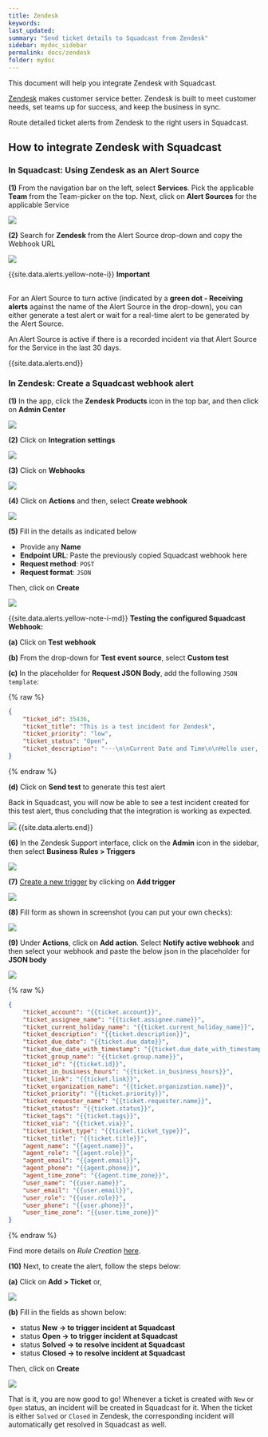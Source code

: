 ```yaml
---
title: Zendesk
keywords: 
last_updated: 
summary: "Send ticket details to Squadcast from Zendesk"
sidebar: mydoc_sidebar
permalink: docs/zendesk
folder: mydoc
---
```


This document will help you integrate Zendesk with Squadcast.

[Zendesk](https://www.zendesk.com/) makes customer service better. Zendesk is built to meet customer needs, set teams up for success, and keep the business in sync.

Route detailed ticket alerts from Zendesk to the right users in Squadcast.

## How to integrate Zendesk with Squadcast

### In Squadcast: Using Zendesk as an Alert Source

**(1)** From the navigation bar on the left, select **Services**. Pick the applicable **Team** from the Team-picker on the top. Next, click on **Alert Sources** for the applicable Service

![](../../.gitbook/assets/alert\_source\_1.png)

**(2)** Search for **Zendesk** from the Alert Source drop-down and copy the Webhook URL

![](../../.gitbook/assets/zendesk\_1.png)

{{site.data.alerts.yellow-note-i}}
<b>Important</b><br/><br/>
<p>For an Alert Source to turn active (indicated by a <b>green dot - Receiving alerts</b> against the name of the Alert Source in the drop-down), you can either generate a test alert or wait for a real-time alert to be generated by the Alert Source.</p>
<p>An Alert Source is active if there is a recorded incident via that Alert Source for the Service in the last 30 days.</p>
{{site.data.alerts.end}}

### In Zendesk: Create a Squadcast webhook alert

**(1)** In the app, click the **Zendesk Products** icon in the top bar, and then click on **Admin Center**

![](../../.gitbook/assets/zendesk\_2.png)

**(2)** Click on **Integration settings**

![](../../.gitbook/assets/zendesk\_3.png)

**(3)** Click on **Webhooks**

![](../../.gitbook/assets/zendesk\_4.png)

**(4)** Click on **Actions** and then, select **Create webhook**

![](../../.gitbook/assets/zendesk\_5.png)

**(5)** Fill in the details as indicated below

- Provide any **Name**
- **Endpoint URL**: Paste the previously copied Squadcast webhook here
- **Request method**: `POST`
- **Request format**: `JSON`

Then, click on **Create**

![](../../.gitbook/assets/zendesk\_6.png)

{{site.data.alerts.yellow-note-i-md}}
**Testing the configured Squadcast Webhook:**

**(a)** Click on **Test webhook**

**(b)** From the drop-down for **Test event source**, select **Custom test**

**(c)** In the placeholder for **Request JSON Body**, add the following `JSON template`:

{% raw %}
```json
{
    "ticket_id": 35436,
    "ticket_title": "This is a test incident for Zendesk",
    "ticket_priority": "low",
    "ticket_status": "Open",
    "ticket_description": "---\n\nCurrent Date and Time\n\nHello user, the integration is working as expected!!!"
}
```
{% endraw %}

**(d)** Click on **Send test** to generate this test alert

Back in Squadcast, you will now be able to see a test incident created for this test alert, thus concluding that the integration is working as expected.

![](../../.gitbook/assets/zendesk\_13.png)
{{site.data.alerts.end}}

**(6)** In the Zendesk Support interface, click on the **Admin** icon in the sidebar, then select **Business Rules > Triggers**

![](../../.gitbook/assets/zendesk\_7.png)

**(7)** [Create a new trigger](https://support.zendesk.com/hc/en-us/articles/203662106) by clicking on **Add trigger**

![](../../.gitbook/assets/zendesk\_8.png)

**(8)** Fill form as shown in screenshot (you can put your own checks):

![](../../.gitbook/assets/zendesk\_9.png)


**(9)** Under **Actions**, click on **Add action**. Select **Notify active webhook** and then select your webhook and paste the below json in the placeholder for **JSON body**

![](../../.gitbook/assets/zendesk\_10.png)

{% raw %}
```json
{
    "ticket_account": "{{ticket.account}}",
    "ticket_assignee_name": "{{ticket.assignee.name}}",
    "ticket_current_holiday_name": "{{ticket.current_holiday_name}}",
    "ticket_description": "{{ticket.description}}",
    "ticket_due_date": "{{ticket.due_date}}",
    "ticket_due_date_with_timestamp": "{{ticket.due_date_with_timestamp}}",
    "ticket_group_name": "{{ticket.group.name}}",
    "ticket_id": "{{ticket.id}}",
    "ticket_in_business_hours": "{{ticket.in_business_hours}}",
    "ticket_link": "{{ticket.link}}",
    "ticket_organization_name": "{{ticket.organization.name}}",
    "ticket_priority": "{{ticket.priority}}",
    "ticket_requester_name": "{{ticket.requester.name}}",
    "ticket_status": "{{ticket.status}}",
    "ticket_tags": "{{ticket.tags}}",
    "ticket_via": "{{ticket.via}}",
    "ticket_ticket_type": "{{ticket.ticket_type}}",
    "ticket_title": "{{ticket.title}}",
    "agent_name": "{{agent.name}}",
    "agent_role": "{{agent.role}}",
    "agent_email": "{{agent.email}}",
    "agent_phone": "{{agent.phone}}",
    "agent_time_zone": "{{agent.time_zone}}",
    "user_name": "{{user.name}}",
    "user_email": "{{user.email}}",
    "user_role": "{{user.role}}",
    "user_phone": "{{user.phone}}",
    "user_time_zone": "{{user.time_zone}}"
}
```
{% endraw %}

Find more details on _Rule Creation_ [here](https://support.zendesk.com/hc/en-us/articles/1260803996569-Creating-a-webhook).

**(10)** Next, to create the alert, follow the steps below: 

**(a)** Click on **Add > Ticket** or,

![](../../.gitbook/assets/zendesk\_11.png)

**(b)** Fill in the fields as shown below:

- status **New -> to trigger incident at Squadcast**
- status **Open -> to trigger incident at Squadcast**
- status **Solved -> to resolve incident at Squadcast**
- status **Closed -> to resolve incident at Squadcast**

Then, click on **Create**

![](../../.gitbook/assets/zendesk\_12.png)

That is it, you are now good to go! Whenever a ticket is created with `New` or `Open` status, an incident will be created in Squadcast for it. When the ticket is either `Solved` or `Closed` in Zendesk, the corresponding incident will automatically get resolved in Squadcast as well.